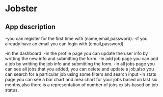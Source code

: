 # Jobster

## App description

-you can register for the first time with (name,email,password).
-if you already have an email you can login with (email,password).

-in the dashboard:
-in the profile page you can update the user info by writting the new info and submitting the form.
-in add job page you can add a job by writting the job info and submitting the form.
-in all jobs page you can see all jobs that you added, you can delete and update a job,also you can search for a particular job using some filters and search input
-in stats page you can see a bar chart and area chart for your jobs based on last six months,also there is a representation of number of jobs exists based on job status.
